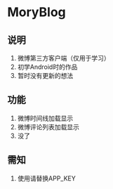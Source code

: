 # MoryBlog

## 说明
1. 微博第三方客户端（仅用于学习）
2. 初学Android时的作品
3. 暂时没有更新的想法

## 功能
1. 微博时间线加载显示
2. 微博评论列表加载显示
3. 没了

## 需知
1. 使用请替换APP_KEY
